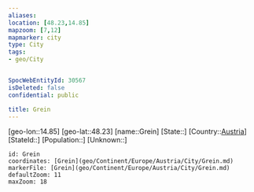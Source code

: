 ```yaml
---
aliases: 
location: [48.23,14.85]
mapzoom: [7,12] 
mapmarker: city 
type: City
tags:
- geo/City


SpocWebEntityId: 30567
isDeleted: false
confidential: public

title: Grein
---
```

[geo-lon::14.85]
[geo-lat::48.23]
[name::Grein]
[State::]
[Country::[Austria](geo/Continent/Europe/Austria.md)]
[StateId::]
[Population::]
[Unknown::]


```leaflet
id: Grein
coordinates: [Grein](geo/Continent/Europe/Austria/City/Grein.md)
markerFile: [Grein](geo/Continent/Europe/Austria/City/Grein.md)
defaultZoom: 11 
maxZoom: 18
```


